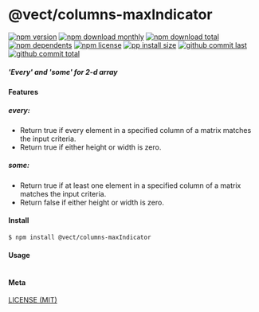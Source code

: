 # @vect/columns-maxIndicator

[![npm version][badge-npm-version]][url-npm]
[![npm download monthly][badge-npm-download-monthly]][url-npm]
[![npm download total][badge-npm-download-total]][url-npm]
[![npm dependents][badge-npm-dependents]][url-github]
[![npm license][badge-npm-license]][url-npm]
[![pp install size][badge-pp-install-size]][url-pp]
[![github commit last][badge-github-last-commit]][url-github]
[![github commit total][badge-github-commit-count]][url-github]

[//]: <> (Shields)
[badge-npm-version]: https://flat.badgen.net/npm/v/@vect/columns-maxIndicator
[badge-npm-download-monthly]: https://flat.badgen.net/npm/dm/@vect/columns-maxIndicator
[badge-npm-download-total]:https://flat.badgen.net/npm/dt/@vect/columns-maxIndicator
[badge-npm-dependents]: https://flat.badgen.net/npm/dependents/@vect/columns-maxIndicator
[badge-npm-license]: https://flat.badgen.net/npm/license/@vect/columns-maxIndicator
[badge-pp-install-size]: https://flat.badgen.net/packagephobia/install/@vect/columns-maxIndicator
[badge-github-last-commit]: https://flat.badgen.net/github/last-commit/hoyeungw/vect
[badge-github-commit-count]: https://flat.badgen.net/github/commits/hoyeungw/vect

[//]: <> (Link)
[url-npm]: https://npmjs.org/package/@vect/columns-maxIndicator
[url-pp]: https://packagephobia.now.sh/result?prev=@vect/columns-maxIndicator
[url-github]: https://github.com/hoyeungw/vect

##### 'Every' and 'some' for 2-d array 

#### Features

##### every:
- Return true if every element in a specified column of a matrix matches the input criteria.
- Return true if either height or width is zero.
##### some:
- Return true if at least one element in a specified column of a matrix matches the input criteria.
- Return false if either height or width is zero.

#### Install
```console
$ npm install @vect/columns-maxIndicator
```

#### Usage
```js
```

#### Meta
[LICENSE (MIT)](LICENSE)
